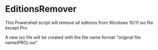 # EditionsRemover
This Powershell script will remove all editions from Windows 10/11 iso file except Pro.

A new iso file will be created with the file name format "original file name(PRO).iso"
